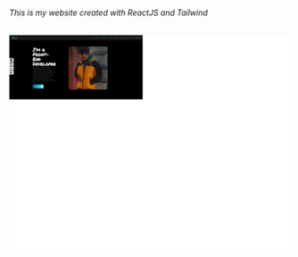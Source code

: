 ###### This is my website created with ReactJS and Tailwind

<img src="./src/assets/myWebsite.jpg" style="max-width: 100%, max-height: 100%"></img>
